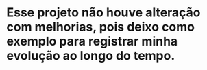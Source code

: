 # Esse projeto não houve alteração com melhorias, pois deixo como exemplo para registrar minha evolução ao longo do tempo.
